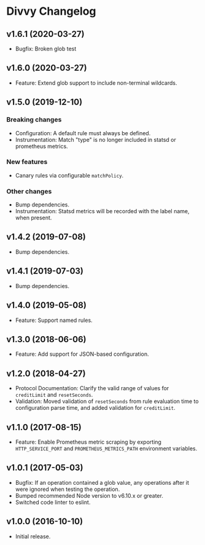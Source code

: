 # Divvy Changelog

## v1.6.1 (2020-03-27)

* Bugfix: Broken glob test

## v1.6.0 (2020-03-27)

* Feature: Extend glob support to include non-terminal wildcards.

## v1.5.0 (2019-12-10)

### Breaking changes

* Configuration: A default rule must always be defined.
* Instrumentation: Match "type" is no longer included in statsd or prometheus metrics.

### New features

* Canary rules via configurable `matchPolicy`.

### Other changes

* Bump dependencies.
* Instrumentation: Statsd metrics will be recorded with the label name, when present.

## v1.4.2 (2019-07-08)

* Bump dependencies.

## v1.4.1 (2019-07-03)

* Bump dependencies.

## v1.4.0 (2019-05-08)

* Feature: Support named rules.

## v1.3.0 (2018-06-06)

* Feature: Add support for JSON-based configuration.

## v1.2.0 (2018-04-27)

* Protocol Documentation: Clarify the valid range of values for `creditLimit` and `resetSeconds`.
* Validation: Moved validation of `resetSeconds` from rule evaluation time to configuration parse time, and added validation for `creditLimit`.

## v1.1.0 (2017-08-15)

* Feature: Enable Prometheus metric scraping by exporting `HTTP_SERVICE_PORT` and `PROMETHEUS_METRICS_PATH` environment variables.

## v1.0.1 (2017-05-03)

* Bugfix: If an operation contained a glob value, any operations after it were ignored when testing the operation.
* Bumped recommended Node version to v6.10.x or greater.
* Switched code linter to eslint.

## v1.0.0 (2016-10-10)

* Initial release.
